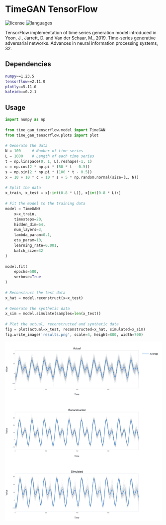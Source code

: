 # TimeGAN TensorFlow

![license](https://img.shields.io/github/license/flaviagiammarino/time-gan-tensorflow)
![languages](https://img.shields.io/github/languages/top/flaviagiammarino/time-gan-tensorflow)

TensorFlow implementation of time series generation model introduced in Yoon, J., Jarrett, D. and Van der Schaar, M., 2019. Time-series generative adversarial networks. Advances in neural information processing systems, 32.

## Dependencies
```bash
numpy==1.23.5
tensorflow==2.11.0
plotly==5.11.0
kaleido==0.2.1
```
## Usage
```python
import numpy as np

from time_gan_tensorflow.model import TimeGAN
from time_gan_tensorflow.plots import plot

# Generate the data
N = 100     # Number of time series
L = 1000    # Length of each time series
t = np.linspace(0, 1, L).reshape(-1, 1)
c = np.cos(2 * np.pi * (50 * t - 0.5))
s = np.sin(2 * np.pi * (100 * t - 0.5))
x = 10 + 10 * c + 10 * s + 5 * np.random.normal(size=(L, N))

# Split the data
x_train, x_test = x[:int(0.8 * L)], x[int(0.8 * L):]

# Fit the model to the training data
model = TimeGAN(
    x=x_train,
    timesteps=20,
    hidden_dim=64,
    num_layers=3,
    lambda_param=0.1,
    eta_param=10,
    learning_rate=0.001,
    batch_size=32
)

model.fit(
    epochs=500,
    verbose=True
)

# Reconstruct the test data
x_hat = model.reconstruct(x=x_test)

# Generate the synthetic data
x_sim = model.simulate(samples=len(x_test))

# Plot the actual, reconstructed and synthetic data
fig = plot(actual=x_test, reconstructed=x_hat, simulated=x_sim)
fig.write_image('results.png', scale=4, height=800, width=700)
```
![results](example/results.png)
